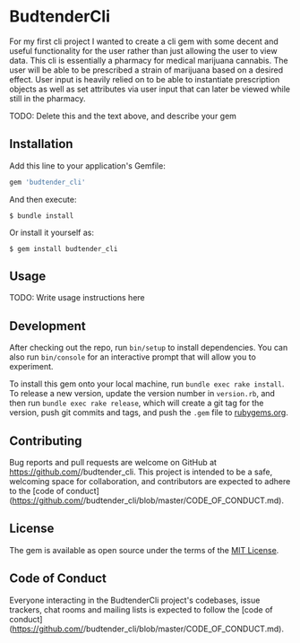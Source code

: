 # BudtenderCli


For my first cli project I wanted to create a cli gem with some decent and useful functionality for the user rather than just allowing the user to view data. This cli is essentially a pharmacy for medical marijuana cannabis. The user will be able to be prescribed a strain of marijuana based on a desired effect. User input is heavily relied on to be able to instantiate prescription objects as well as set attributes via user input that can later be viewed while still in the pharmacy. 

<!-- Welcome to your new gem! In this directory, you'll find the files you need to be able to package up your Ruby library into a gem. Put your Ruby code in the file `lib/budtender_cli`. To experiment with that code, run `bin/console` for an interactive prompt. -->

TODO: Delete this and the text above, and describe your gem

## Installation

Add this line to your application's Gemfile:

```ruby
gem 'budtender_cli'
```

And then execute:

    $ bundle install

Or install it yourself as:

    $ gem install budtender_cli

## Usage

TODO: Write usage instructions here

## Development

After checking out the repo, run `bin/setup` to install dependencies. You can also run `bin/console` for an interactive prompt that will allow you to experiment.

To install this gem onto your local machine, run `bundle exec rake install`. To release a new version, update the version number in `version.rb`, and then run `bundle exec rake release`, which will create a git tag for the version, push git commits and tags, and push the `.gem` file to [rubygems.org](https://rubygems.org).

## Contributing

Bug reports and pull requests are welcome on GitHub at https://github.com/<github username>/budtender_cli. This project is intended to be a safe, welcoming space for collaboration, and contributors are expected to adhere to the [code of conduct](https://github.com/<github username>/budtender_cli/blob/master/CODE_OF_CONDUCT.md).


## License

The gem is available as open source under the terms of the [MIT License](https://opensource.org/licenses/MIT).

## Code of Conduct

Everyone interacting in the BudtenderCli project's codebases, issue trackers, chat rooms and mailing lists is expected to follow the [code of conduct](https://github.com/<github username>/budtender_cli/blob/master/CODE_OF_CONDUCT.md).
